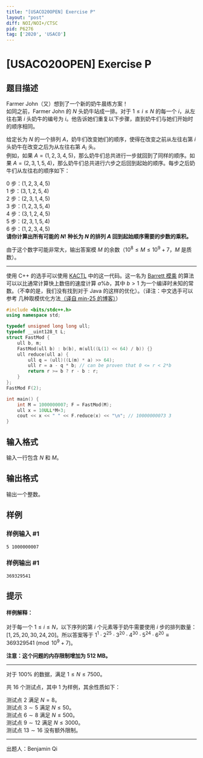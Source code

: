 ```yaml
---
title: "[USACO20OPEN] Exercise P"
layout: "post"
diff: NOI/NOI+/CTSC
pid: P6276
tag: ['2020', 'USACO']
---
```

# [USACO20OPEN] Exercise P
## 题目描述

Farmer John（又）想到了一个新的奶牛晨练方案！  
如同之前，Farmer John 的 $N$ 头奶牛站成一排。对于 $1\le i\le N$ 的每一个 $i$，从左往右第 $i$ 头奶牛的编号为 $i$。他告诉她们重复以下步骤，直到奶牛们与她们开始时的顺序相同。

给定长为 $N$ 的一个排列 $A$，奶牛们改变她们的顺序，使得在改变之前从左往右第 $i$ 头奶牛在改变之后为从左往右第 $A_i$ 头。  
例如，如果 $A=(1,2,3,4,5)$，那么奶牛们总共进行一步就回到了同样的顺序。如果 $A=(2,3,1,5,4)$，那么奶牛们总共进行六步之后回到起始的顺序。每步之后奶牛们从左往右的顺序如下：

0 步：$(1,2,3,4,5)$  
1 步：$(3,1,2,5,4)$  
2 步：$(2,3,1,4,5)$  
3 步：$(1,2,3,5,4)$  
4 步：$(3,1,2,4,5)$  
5 步：$(2,3,1,5,4)$  
6 步：$(1,2,3,4,5)$  
**请你计算出所有可能的 $N!$ 种长为 $N$ 的排列 $A$ 回到起始顺序需要的步数的乘积。**

由于这个数字可能非常大，输出答案模 $M$ 的余数（$10^8\le M\le 10^9+7$，$M$ 是质数）。

-----

使用 C++ 的选手可以使用 [KACTL](https://github.com/kth-competitive-programming/kactl/blob/master/content/various/FastMod.h) 中的这一代码。这一名为 [Barrett 模乘](https://en.wikipedia.org/wiki/Barrett_reduction) 的算法可以以比通常计算快上数倍的速度计算 $a \% b$，其中 $b>1$ 为一个编译时未知的常数。（不幸的是，我们没有找到对于 Java 的这样的优化）。（译注：中文选手可以参考 几种取模优化方法[（译自 min-25 的博客）](https://loj.ac/article/327)）
```cpp
#include <bits/stdc++.h>
using namespace std;

typedef unsigned long long ull;
typedef __uint128_t L;
struct FastMod {
    ull b, m;
    FastMod(ull b) : b(b), m(ull((L(1) << 64) / b)) {}
    ull reduce(ull a) {
        ull q = (ull)((L(m) * a) >> 64);
        ull r = a - q * b; // can be proven that 0 <= r < 2*b
        return r >= b ? r - b : r;
    }
};
FastMod F(2);

int main() {
    int M = 1000000007; F = FastMod(M);
    ull x = 10ULL*M+3; 
    cout << x << " " << F.reduce(x) << "\n"; // 10000000073 3
}
```
## 输入格式

输入一行包含 $N$ 和 $M$。
## 输出格式

输出一个整数。
## 样例

### 样例输入 #1
```
5 1000000007
```
### 样例输出 #1
```
369329541
```
## 提示

#### 样例解释：
对于每一个 $1\le i\le N$，以下序列的第 $i$ 个元素等于奶牛需要使用 $i$ 步的排列数量：$[1,25,20,30,24,20]$。所以答案等于 $1^1\cdot 2^{25}\cdot 3^{20}\cdot 4^{30}\cdot 5^{24}\cdot 6^{20}\equiv 369329541\pmod{10^9+7}$。

**注意：这个问题的内存限制增加为 512 MB。**

---
对于 $100\%$ 的数据，满足 $1\le N\le 7500$。

共 $16$ 个测试点，其中 $1$ 为样例，其余性质如下：

测试点  $2$ 满足 $N=8$。  
测试点 $3\sim 5$ 满足 $N\le 50$。  
测试点 $6\sim 8$ 满足 $N\le 500$。  
测试点 $9\sim 12$ 满足 $N\le 3000$。  
测试点 $13\sim 16$ 没有额外限制。

----
  
出题人：Benjamin Qi
